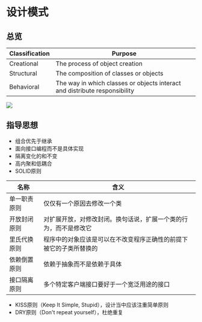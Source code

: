 # 设计模式

## 总览

Classification|Purpose
-------|--------
Creational|The process of object creation
Structural|The composition of classes or objects
Behavioral|The way in which classes or objects interact and distribute responsibility


![](https://raw.githubusercontent.com/gavinThinking/blogimages/master/images/designpattern/Design%20pattern.JPG)

## 指导思想
- 组合优先于继承
- 面向接口编程而不是具体实现
- 隔离变化的和不变
- 高内聚和低耦合
- SOLID原则

名称|含义
---|----    
单一职责原则|仅仅有一个原因去修改一个类
开放封闭原则|对扩展开放，对修改封闭。换句话说，扩展一个类的行为，而不是修改它
里氏代换原则|程序中的对象应该是可以在不改变程序正确性的前提下被它的子类所替换的
依赖倒置原则|依赖于抽象而不是依赖于具体
接口隔离原则|多个特定客户端接口要好于一个宽泛用途的接口

- KISS原则（Keep It Simple, Stupid），设计当中应该注重简单原则  
- DRY原则（Don't repeat yourself），杜绝重复

